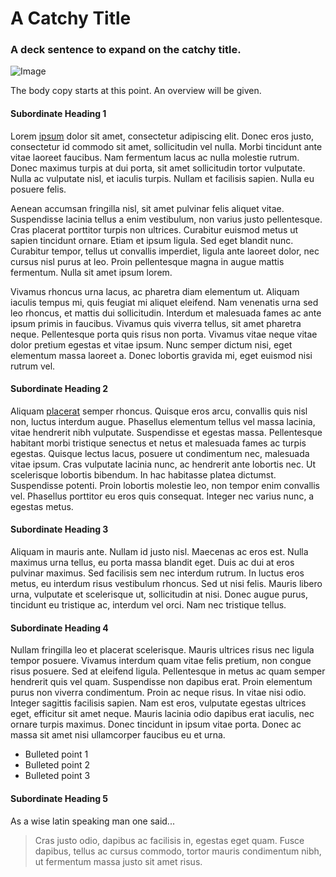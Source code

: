 # A Catchy Title
### A deck sentence to expand on the catchy title.

![Image][3]

The body copy starts at this point.  An overview will be given.

#### Subordinate Heading 1
Lorem [ipsum][1] dolor sit amet, consectetur adipiscing elit. Donec eros justo, consectetur id commodo sit amet, sollicitudin vel nulla. Morbi tincidunt ante vitae laoreet faucibus. Nam fermentum lacus ac nulla molestie rutrum. Donec maximus turpis at dui porta, sit amet sollicitudin tortor vulputate. Nulla ac vulputate nisl, et iaculis turpis. Nullam et facilisis sapien. Nulla eu posuere felis.

Aenean accumsan fringilla nisl, sit amet pulvinar felis aliquet vitae. Suspendisse lacinia tellus a enim vestibulum, non varius justo pellentesque. Cras placerat porttitor turpis non ultrices. Curabitur euismod metus ut sapien tincidunt ornare. Etiam et ipsum ligula. Sed eget blandit nunc. Curabitur tempor, tellus ut convallis imperdiet, ligula ante laoreet dolor, nec cursus nisl purus at leo. Proin pellentesque magna in augue mattis fermentum. Nulla sit amet ipsum lorem.

Vivamus rhoncus urna lacus, ac pharetra diam elementum ut. Aliquam iaculis tempus mi, quis feugiat mi aliquet eleifend. Nam venenatis urna sed leo rhoncus, et mattis dui sollicitudin. Interdum et malesuada fames ac ante ipsum primis in faucibus. Vivamus quis viverra tellus, sit amet pharetra neque. Pellentesque porta quis risus non porta. Vivamus vitae neque vitae dolor pretium egestas et vitae ipsum. Nunc semper dictum nisi, eget elementum massa laoreet a. Donec lobortis gravida mi, eget euismod nisi rutrum vel.

#### Subordinate Heading 2
Aliquam [placerat][2] semper rhoncus. Quisque eros arcu, convallis quis nisl non, luctus interdum augue. Phasellus elementum tellus vel massa lacinia, vitae hendrerit nibh vulputate. Suspendisse et egestas massa. Pellentesque habitant morbi tristique senectus et netus et malesuada fames ac turpis egestas. Quisque lectus lacus, posuere ut condimentum nec, malesuada vitae ipsum. Cras vulputate lacinia nunc, ac hendrerit ante lobortis nec. Ut scelerisque lobortis bibendum. In hac habitasse platea dictumst. Suspendisse potenti. Proin lobortis molestie leo, non tempor enim convallis vel. Phasellus porttitor eu eros quis consequat. Integer nec varius nunc, a egestas metus.

#### Subordinate Heading 3
Aliquam in mauris ante. Nullam id justo nisl. Maecenas ac eros est. Nulla maximus urna tellus, eu porta massa blandit eget. Duis ac dui at eros pulvinar maximus. Sed facilisis sem nec interdum rutrum. In luctus eros metus, eu interdum risus vestibulum rhoncus. Sed ut nisi felis. Mauris libero urna, vulputate et scelerisque ut, sollicitudin at nisi. Donec augue purus, tincidunt eu tristique ac, interdum vel orci. Nam nec tristique tellus.

#### Subordinate Heading 4
Nullam fringilla leo et placerat scelerisque. Mauris ultrices risus nec ligula tempor posuere. Vivamus interdum quam vitae felis pretium, non congue risus posuere. Sed at eleifend ligula. Pellentesque in metus ac quam semper hendrerit quis vel quam. Suspendisse non dapibus erat. Proin elementum purus non viverra condimentum. Proin ac neque risus. In vitae nisi odio. Integer sagittis facilisis sapien. Nam est eros, vulputate egestas ultrices eget, efficitur sit amet neque. Mauris lacinia odio dapibus erat iaculis, nec ornare turpis maximus. Donec tincidunt in ipsum vitae porta. Donec ac massa sit amet nisi ullamcorper faucibus eu et urna.

- Bulleted point 1
- Bulleted point 2
- Bulleted point 3

#### Subordinate Heading 5
As a wise latin speaking man one said...
> Cras justo odio, dapibus ac facilisis in, egestas eget quam. Fusce dapibus, tellus ac cursus commodo, tortor mauris condimentum nibh, ut fermentum massa justo sit amet risus.

[1]: http://www.cyclingnews.com
[2]: http://www.cnn.com
[3]: http://www.active.com/Assets/Running/620/Why+Most+Runners+Don$!27t+Lose+Weight+620.jpg
